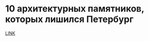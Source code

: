 # 10 архитектурных памятников, которых лишился Петербург



[LINK](https://varlamov.ru/3083846.html)